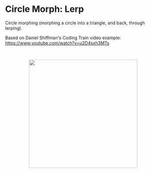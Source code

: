 # Circle Morph: Lerp #

Circle morphing (morphing a circle into a triangle, and back, through lerping).

Based on Daniel Shiffman's Coding Train video example:
https://www.youtube.com/watch?v=u2D4sxh3MTs

</br>
<p align="center">
 <img src="gif/animation.gif" width="350px"/>
</p>
